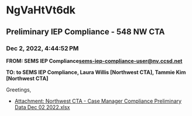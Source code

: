 # NgVaHtVt6dk
## Preliminary IEP Compliance - 548 NW CTA
### Dec 2, 2022, 4:44:52 PM
**FROM: SEMS IEP Compliance<sems-iep-compliance-user@nv.ccsd.net>**

**TO: to SEMS IEP Compliance, Laura Willis [Northwest CTA], Tammie Kim [Northwest CTA]**


Greetings, 





* [Attachment: Northwest CTA - Case Manager Compliance Preliminary Data Dec 02 2022.xlsx](NgVaHtVt6dk-attachment-1.xlsx)
